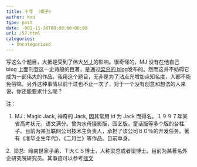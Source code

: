 ```yaml
---
title: 十年 （楔子）
author: kxn
type: post
date: -001-11-30T00:00:00+00:00
url: /57.html
categories:
  - Uncategorized
---
```


写这么个题目，大抵是受到了伟大<a title="伟大的MJ" href="http://djvu.spaces.live.com/" target="_blank">ＭＪ</a>的影响。很奇怪的，MJ 没有在他自己 blog 上面刊登这一史诗般的巨著，是通过<a href="http://lby.spaces.live.com" target="_blank">梁总的 blog</a>发布的。然而这并不妨碍它成为一部伟大的作品。我用这个题目，无非是为了沾点光增加点知名度，人都不能免俗嘛。另外这种事情以前干过也不止一次了，对于一个没有创意和想法的人来说，你还能要求什么呢？

注：

1. MJ : Magic Jack, 神奇的 Jack, 因其常用 id 为 Jack 而得名。１９９７年某省高考状元，语文满分。曾为水母摄影版，园艺版，童话版等多个版的台柱子。目前为某互联网公司技术主负责人，承担了该公司８０％的开发任务。著有《准毕业生年代》，《二月兰》等作品。目前单身。

2.  梁总:  岭南世家子弟，Ｔ大ＣＳ博士，人称梁总或者梁博士。目前为某著名外企研究院研究员。其事迹可以参考[拙文][1]

[1]: http://kxn.spaces.live.com/blog/cns!626140570A4EA541!499.entry
